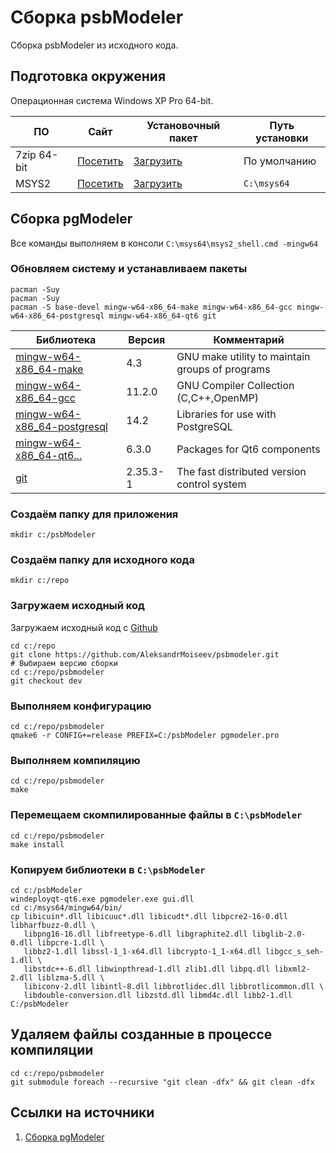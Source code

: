 # Сборка psbModeler
Сборка psbModeler из исходного кода.

## Подготовка окружения
Операционная система Windows XP Pro 64-bit.

ПО|Сайт|Установочный пакет|Путь установки
---|---|---|---
7zip 64-bit|[Посетить](https://www.7-zip.org/)|[Загрузить](https://www.7-zip.org/a/7z2107-x64.exe)|По умолчанию
MSYS2|[Посетить](https://www.msys2.org/)|[Загрузить](https://github.com/msys2/msys2-installer/releases/download/2022-03-19/msys2-x86_64-20220319.exe)|`C:\msys64`

## Сборка pgModeler
Все команды выполняем в консоли `C:\msys64\msys2_shell.cmd -mingw64`
### Обновляем систему и устанавливаем пакеты
```console
pacman -Suy
pacman -Suy
pacman -S base-devel mingw-w64-x86_64-make mingw-w64-x86_64-gcc mingw-w64-x86_64-postgresql mingw-w64-x86_64-qt6 git
```

| Библиотека | Версия | Комментарий |
|---|---|---|
|[mingw-w64-x86_64-make](https://packages.msys2.org/package/mingw-w64-x86_64-make)|4.3|GNU make utility to maintain groups of programs|
|[mingw-w64-x86_64-gcc](https://packages.msys2.org/package/mingw-w64-x86_64-gcc)|11.2.0|GNU Compiler Collection (C,C++,OpenMP)|
|[mingw-w64-x86_64-postgresql](https://packages.msys2.org/package/mingw-w64-x86_64-postgresql)|14.2|Libraries for use with PostgreSQL|
|[mingw-w64-x86_64-qt6...](https://packages.msys2.org/package/)|6.3.0|Packages for Qt6 components|
|[git](https://packages.msys2.org/base/git)|2.35.3-1|The fast distributed version control system|

### Создаём папку для приложения
```console
mkdir c:/psbModeler
```
### Создаём папку для исходного кода
```console
mkdir c:/repo
```
### Загружаем исходный код
Загружаем исходный код с [Github](https://github.com/AleksandrMoiseev/psbmodeler)
```console
cd c:/repo
git clone https://github.com/AleksandrMoiseev/psbmodeler.git
# Выбираем версию сборки
cd c:/repo/psbmodeler
git checkout dev
```
### Выполняем конфигурацию
```console
cd c:/repo/psbmodeler
qmake6 -r CONFIG+=release PREFIX=C:/psbModeler pgmodeler.pro
```
### Выполняем компиляцию
```console
cd c:/repo/psbmodeler
make
```
### Перемещаем скомпилированные файлы в `C:\psbModeler`
```console
cd c:/repo/psbmodeler
make install
```
### Копируем библиотеки в `C:\psbModeler`
```console
cd c:/psbModeler
windeployqt-qt6.exe pgmodeler.exe gui.dll
cd c:/msys64/mingw64/bin/
cp libicuin*.dll libicuuc*.dll libicudt*.dll libpcre2-16-0.dll libharfbuzz-0.dll \
   libpng16-16.dll libfreetype-6.dll libgraphite2.dll libglib-2.0-0.dll libpcre-1.dll \
   libbz2-1.dll libssl-1_1-x64.dll libcrypto-1_1-x64.dll libgcc_s_seh-1.dll \
   libstdc++-6.dll libwinpthread-1.dll zlib1.dll libpq.dll libxml2-2.dll liblzma-5.dll \
   libiconv-2.dll libintl-8.dll libbrotlidec.dll libbrotlicommon.dll \
   libdouble-conversion.dll libzstd.dll libmd4c.dll libb2-1.dll C:/psbModeler
```
## Удаляем файлы созданные в процессе компиляции
```console
cd c:/repo/psbmodeler
git submodule foreach --recursive "git clean -dfx" && git clean -dfx
```
## Ссылки на источники
1. [Сборка pgModeler](https://pgmodeler.io/support/installation)
